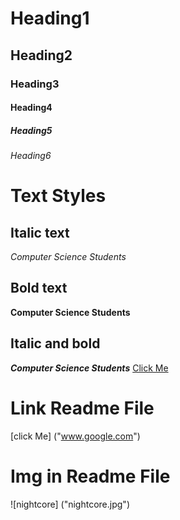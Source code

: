 # Heading1
## Heading2
### Heading3
#### Heading4
##### Heading5
###### Heading6

# Text Styles
## Italic text 
*Computer Science Students*
## Bold text
**Computer Science Students**
## Italic and bold
***Computer Science Students***
<a href="">Click Me</a>
# Link Readme File
[click Me] ("www.google.com")
# Img in Readme File
![nightcore] ("nightcore.jpg")
